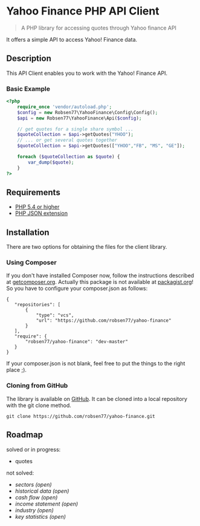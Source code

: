 # Yahoo Finance PHP API Client #

> A PHP library for accessing quotes through Yahoo finance API

It offers a simple API to access Yahoo! Finance data.

## Description ##

This API Client enables you to work with the Yahoo! Finance API.

### Basic Example ###

```PHP
<?php
    require_once 'vendor/autoload.php';
    $config = new Robsen77\YahooFinance\Config\Config();
    $api = new Robsen77\YahooFinance\Api($config);

    // get quotes for a single share symbol ...
    $quoteCollection = $api->getQuotes("YHOO");
    // ... or get several quotes together
    $quoteCollection = $api->getQuotes(["YHOO","FB", "MS", "GE"]);

    foreach ($quoteCollection as $quote) {
        var_dump($quote);
    }
?>
```

## Requirements ##
* [PHP 5.4 or higher](http://www.php.net/)
* [PHP JSON extension](http://php.net/manual/en/book.json.php)

## Installation ##
There are two options for obtaining the files for the client library.

### Using Composer ###
If you don't have installed Composer now, follow the instructions described at [getcomposer.org](https://getcomposer.org/doc/00-intro.md#installation-nix).
Actually this package is not available at [packagist.org](https://packagist.org/)! So you have to configure your composer.json as follows:

    {
       "repositories": [
           {
               "type": "vcs",
               "url": "https://github.com/robsen77/yahoo-finance"
           }
       ],
       "require": {
           "robsen77/yahoo-finance": "dev-master"
       }
    }

If your composer.json is not blank, feel free to put the things to the right place ;).

### Cloning from GitHub ###
The library is available on [GitHub](https://github.com/robsen77/yahoo-finance). It can be cloned into a local repository with the git clone method.

    git clone https://github.com/robsen77/yahoo-finance.git


## Roadmap ##

solved or in progress:

* quotes

not solved:

* _sectors (open)_
* _historical data (open)_
* _cash flow (open)_
* _income statement (open)_
* _industry (open)_
* _key statistics (open)_
